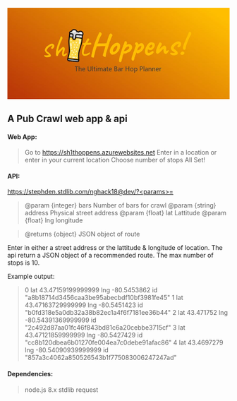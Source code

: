 ![logo](Capture.JPG)
## A Pub Crawl web app & api

#### Web App:
>Go to https://sh1thoppens.azurewebsites.net
>Enter in a location or enter in your current location
>Choose number of stops
>All Set!

#### API:
https://stephden.stdlib.com/nghack18@dev/?<params>=<values>
>@param {integer} bars Number of bars for crawl
>@param {string} address Physical street address
>@param {float} lat Lattitude
>@param {float} lng longitude

>@returns {object}  JSON object of route

Enter in either a street address or the lattitude & longitude of location. The api return a JSON object
of a recommended route. The max number of stops is 10.

Example output:
>0
lat	43.47159199999999
lng	-80.5453862
id	"a8b18714d3456caa3be95abecbdf10bf3981fe45"
1
lat	43.47163729999999
lng	-80.5451423
id	"b0fd318e5a0db32a38b82ec1a4f6f7181ee36b44"
2
lat	43.471752
lng	-80.54391369999999
id	"2c492d87aa01fc46f843bd81c6a20cebbe3715cf"
3
lat	43.47121859999999
lng	-80.5427429
id	"cc8b120dbea6b01270fe004ea7c0debe91afac86"
4
lat	43.4697279
lng	-80.54090939999999
id	"857a3c4062a850526543b1f775083006247247ad"

#### Dependencies:
>node.js 8.x
>stdlib
>request
